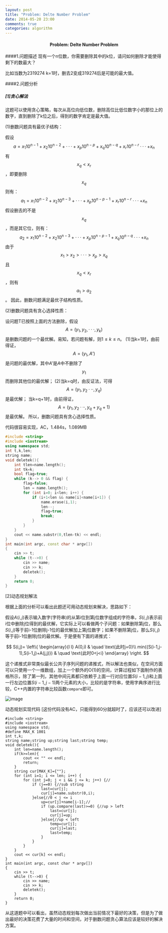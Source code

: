 ```yaml
---
layout: post
title: "Problem: Delte Number Problem"
date: 2014-05-20 23:00
comments: true
categories: algorithm
---
```


#### <center>Problem: Delte Number Problem</center>

####1.问题描述
现有一个n位数，你需要删除其中的k位，请问如何删除才能使得剩下的数最大？

比如当数为2319274 k=1时，删去2变成319274后是可能的最大值。

####2.问题分析

##### [1]贪心解法

这题可以使用贪心策略，每次从高位向低位数，删除高位比低位数字小的那位上的数字，直到删除了k位之后，得到的数字肯定是最大值。

(1)删数问题具有最优子结构：

假设
$$a=x_{1}10^{n-1}+x_{2}10^{n-2}+ ··· +x_{p}10^{n-p}+x_{q}10^{n-q}+x_{r}10^{n-r} ··· +x_{n}$$
有$$x_{q}<x_{r}$$，即要删除$$x_{q}$$则有：
$$a_{1}=x_{1}10^{n-2}+x_{2}10^{n-3}+ ··· +x_{p}10^{n-p-1}+x_{r}10^{n-r} ··· +x_{n}$$
假设删去的不是$$x_{q}$$，而是其它位，则有：
$$a_{2}=x_{1}10^{n-2}+x_{2}10^{n-3}+ ··· +x_{p}10^{n-p-1}+x_{q}10^{n-q} ··· +x_{n}$$
由于$$x_{1}>x_{2}>···>x_{p}>x_{q}$$且$$x_{q}<x_{r}$$，则有$$a_{1}>a_{2}$$。
因此，删数问题满足最优子结构性质。

(2)删数问题具有贪心选择性质：

设问题T已按照上面的方法删除，假设
$$A=(y_{1},y_{2}, ···,y_{k})$$
是删数问题的一个最优解。易知，若问题有解，则$1≤ k ≤ n$。
(1)当k=1时，由前得证，$$A=(y_{1},A’)$$是问题的最优解，其中$A'$是$A$中不删除了$$y_{1}$$而删除其他位的最优解；
(2)当k=q时，由反证法，可得$$A=(y_{1},y_{2} ··· ,y_{q})$$是最优解；
当k=q+1时，由前得证，$$A=(y_{1},y_{2} ··· ,y_{q}+ y_{q}+1)$$是最优解。
所以，删数问题具有贪心选择性质。

代码很容易实现，AC，1.484s，1.089MB

```cpp
#include <string>
#include <iostream>
using namespace std;
int t,k,len;
string name;
void deletek(){
    int tlen=name.length();
    int tk=k;
    bool flag=true;
    while (k--> 0 && flag) {
        flag=false;
        len = name.length();
        for (int i=0; i<len; i++) {
            if (i+1<len && name[i]<name[i+1]) {
                name.erase(i,1);
                len--;
                flag=true;
                break;
            }
        }
    }
    cout << name.substr(0,tlen-tk) << endl;
}
int main(int argc, const char * argv[])
{
    cin >> t;
    while (t-->0) {
        cin >> name;
        cin >> k;
        deletek();
    }
    return 0;
}
```

[2]动态规划解法

根据上面的分析可以看出此题还可用动态规划来解决，思路如下：

假设$A(i,j)$表示输入数字(字符串)的从第i位到第j位数字组成的字符串，$S(i,j)$表示前i位中删除j位得到的最优解，它实际上可以看做两个子问题：如果删除第j位，那么$S(i,j)$等于前i-1位删除j-1位的最优解加上第j位数字；如果不删除第j位，那么$S(i,j)$等于前i-1位删除j位的最优解。于是便有下面的递推式：

$$
S(i,j)= \left\{ 
  \begin{array}{l l}
    A(0,i) & \quad \text{此时j=0}\\
    min({S(i-1,j-1),S(i-1,j)+A(j,j)}) & \quad \text{此时0<j<i}
  \end{array} \right.
$$

这个递推式非常类似最长公共子序列问题的递推式，所以解法也类似，在空间方面可以只使用一个一维数组，加上一个额外的O(1)的空间，计算过程如下面制作的表格所示，除了第一列，其他中间元素都只依赖于上面一行对应位置$S(i-1,j)$和上面一行左边位置$S(i-1,j-1)$两个元素的大小，比较的是字符串，使用字典序进行比较，C++内置的字符串比较函数`compare`即可。

![image](https://lh6.googleusercontent.com/-3cF_n2rqwAw/U4FDVPzYBPI/AAAAAAAAAdA/fMqc-6v-A8g/s0/algosexp2.png)

动态规划实现代码 [这份代码没有AC，只能得到60分就超时了，应该还可以改进]

```
#include <string>
#include <iostream>
using namespace std;
#define MAX_K 1001
int t,k;
string name;string up;string last;string temp;
void deletek(){
    int len=name.length();
    if(k>=len){
        cout << "" << endl;
        return;
    }
    string cur[MAX_K]={""};
    for (int i=1; i <= len; i++) {
        for (int j=0; j < i && j <= k; j++) {//
            if (j==0) {//sub string
                last=cur[j];
                cur[j]=name.substr(0,i);
            }else{//0 < j <= i
                up=cur[j]+name[i-1];//
                if (up.compare(last)>=0) {//up > left
                    last=cur[j];
                    cur[j]=up;
                }else{//up < left
                    temp=cur[j];
                    cur[j]=last;
                    last=temp;
                }
            }
        }
    }
    cout << cur[k] << endl;
}
int main(int argc, const char * argv[])
{
    cin >> t;
    while (t-->0) {
        cin >> name;
        cin >> k;
        deletek();
    }
    return 0;
}
```

从这道题中可以看出，虽然动态规划每次做出当前情况下最好的决策，但是为了做出最好的决策花费了大量的时间和空间，对于删数问题贪心算法应该是较好的解决方案。



